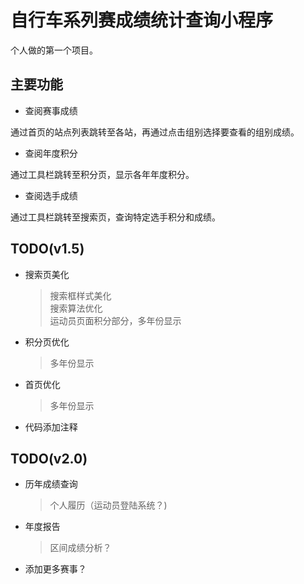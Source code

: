 # 自行车系列赛成绩统计查询小程序

个人做的第一个项目。

## 主要功能

* 查阅赛事成绩

通过首页的站点列表跳转至各站，再通过点击组别选择要查看的组别成绩。

* 查阅年度积分

通过工具栏跳转至积分页，显示各年年度积分。

* 查阅选手成绩

通过工具栏跳转至搜索页，查询特定选手积分和成绩。

## TODO(v1.5)

* 搜索页美化

    > 搜索框样式美化  
    > 搜索算法优化  
    > 运动员页面积分部分，多年份显示

* 积分页优化

    >多年份显示

* 首页优化

    >多年份显示


* 代码添加注释

## TODO(v2.0)

* 历年成绩查询

    >个人履历（运动员登陆系统？)

* 年度报告

    >区间成绩分析？

* 添加更多赛事？
